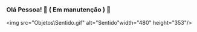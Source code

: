 ### Olá Pessoa! 👷 ( Em manutenção ) 👷

<!--
**AndreyMateus/AndreyMateus** is a ✨ _special_ ✨ repository because its `README.md` (this file) appears on your GitHub profile. -->

<img src="Objetos\Sentido.gif"  alt="Sentido"width="480" height="353"/>

